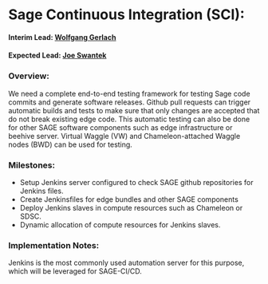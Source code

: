 # Sage Continuous Integration (SCI):

#### Interim Lead: [Wolfgang Gerlach](mailto:wolfgang@uchicago.edu)
#### Expected Lead: [Joe Swantek](mailto:joseph.swantek@northwestern.edu)

### Overview:

We need a complete end-to-end testing framework for testing Sage code commits and 
generate software releases. Github pull requests can trigger automatic builds and 
tests to make sure that only changes are accepted that do not break existing edge code. 
This automatic testing can also be done for other SAGE software components such as 
edge infrastructure or beehive server. Virtual Waggle (VW) and Chameleon-attached 
Waggle nodes (BWD) can be used for testing. 

### Milestones:

  * Setup Jenkins server configured to check SAGE github repositories for Jenkins files.
  * Create Jenkinsfiles for edge bundles and other SAGE components
  * Deploy Jenkins slaves in compute resources such as Chameleon or SDSC. 
  * Dynamic allocation of compute resources for Jenkins slaves.
  
### Implementation Notes:
Jenkins is the most commonly used automation server for this purpose, which will 
be leveraged for SAGE-CI/CD.




